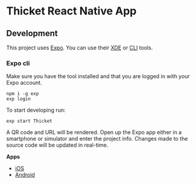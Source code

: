 # Thicket React Native App


## Development

This project uses [Expo](https://expo.io/). You can use their [XDE](https://github.com/expo/xde) or [CLI](https://github.com/expo/exp) tools.


### Expo cli

Make sure you have the tool installed and that you are logged in with your Expo account.

```
npm i -g exp
exp login
```

To start developing run:

```
exp start Thicket
```

A QR code and URL will be rendered. Open up the Expo app either in a smartphone
or simulator and enter the project info. Changes made to the source code will be
updated in real-time.

**Apps**

- [iOS](https://itunes.com/apps/exponent)
- [Android](https://play.google.com/store/apps/details?id=host.exp.exponent)
